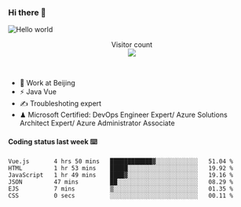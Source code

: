 ### Hi there 👋

<img src="https://raw.githubusercontent.com/sagar-viradiya/sagar-viradiya/master/resources/banner.png" alt="Hello world">
<p align="center"> 
  Visitor count<br/>
  <img src="https://profile-counter.glitch.me/youszoe/count.svg" />
</p>
<br/>

- 🍻 Work at Beijing 
- ⚡ Java Vue
- ✍️ Troubleshoting expert
- ♟  Microsoft Certified: DevOps Engineer Expert/ Azure Solutions Architect Expert/ Azure Administrator Associate

#### Coding status last week ⌨️

<!--START_SECTION:waka-->

```text
Vue.js       4 hrs 50 mins   ████████████▓░░░░░░░░░░░░   51.04 %
HTML         1 hr 53 mins    █████░░░░░░░░░░░░░░░░░░░░   19.92 %
JavaScript   1 hr 49 mins    ████▓░░░░░░░░░░░░░░░░░░░░   19.16 %
JSON         47 mins         ██░░░░░░░░░░░░░░░░░░░░░░░   08.29 %
EJS          7 mins          ▒░░░░░░░░░░░░░░░░░░░░░░░░   01.35 %
CSS          0 secs          ░░░░░░░░░░░░░░░░░░░░░░░░░   00.11 %
```

<!--END_SECTION:waka-->

<br/>
<center><img src="http://ghchart.rshah.org/409ba5/yousazoe" alt="" /></center>



